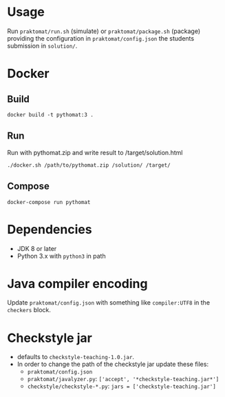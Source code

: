 # Usage
Run `praktomat/run.sh` (simulate) or `praktomat/package.sh` (package) providing the configuration in `praktomat/config.json` the students submission in `solution/`.

# Docker
## Build
```
docker build -t pythomat:3 .
```

## Run
Run with pythomat.zip and write result to /target/solution.html

```
./docker.sh /path/to/pythomat.zip /solution/ /target/
```

## Compose
```
docker-compose run pythomat
```

# Dependencies
- JDK 8 or later
- Python 3.x with `python3` in path

# Java compiler encoding
Update `praktomat/config.json` with something like `compiler:UTF8` in the `checkers` block.

# Checkstyle jar
- defaults to `checkstyle-teaching-1.0.jar`.
- In order to change the path of the checkstyle jar update these files:
  - `praktomat/config.json`
  - `praktomat/javalyzer.py`: `['accept', '*checkstyle-teaching.jar*']`
  - `checkstyle/checkstyle-*.py`: `jars = ['checkstyle-teaching.jar']`
